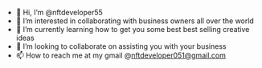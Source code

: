 - 👋 Hi, I’m @nftdeveloper55
- 👀 I’m interested in collaborating with business owners all over the world
- 🌱 I’m currently learning how to get you some best best selling creative ideas
- 💞️ I’m looking to collaborate on assisting you with your business
- 📫 How to reach me at my gmail @nftdeveloper051@gmail.com

<!---
nftdeveloper55/nftdeveloper55 is a ✨ special ✨ repository because its `README.md` (this file) appears on your GitHub profile.
You can click the Preview link to take a look at your changes.
--->
